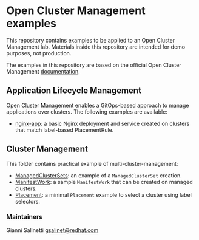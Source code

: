 # Open Cluster Management examples

This repository contains examples to be applied to an Open Cluster Management lab.
Materials inside this repository are intended for demo purposes, not production.

The examples in this repository are based on the official Open Cluster Management [documentation](https://open-cluster-management.io/concepts/).

## Application Lifecycle Management

Open Cluster Management enables a GitOps-based approach to manage applications over
clusters. The following examples are available:

- [nginx-app](application-lifecycle-management/nginx-app): a basic Nginx deployment and service created on clusters that match label-based PlacementRule.

## Cluster Management

This folder contains practical example of multi-cluster-management:

- [ManagedClusterSets](cluster-management/managedclustersets): an example of a `ManagedClusterSet` creation.
- [ManifestWork](cluster-management/manifestwork): a sample `ManifestWork` that can be created on managed clusters.
- [Placement](cluster-management/placement): a minimal `Placement` example to select a cluster using label selectors.

### Maintainers
Gianni Salinetti <gsalinet@redhat.com>